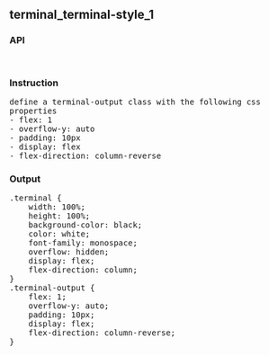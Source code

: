 ## terminal_terminal-style_1
### API

<pre style='text-wrap: wrap'>

</pre>
### Instruction

<pre style='text-wrap: wrap'>
define a terminal-output class with the following css properties
- flex: 1
- overflow-y: auto
- padding: 10px
- display: flex
- flex-direction: column-reverse
</pre>
### Output

<pre style='text-wrap: wrap'>
.terminal {
    width: 100%;
    height: 100%;
    background-color: black;
    color: white;
    font-family: monospace;
    overflow: hidden;
    display: flex;
    flex-direction: column;
}
.terminal-output {
    flex: 1;
    overflow-y: auto;
    padding: 10px;
    display: flex;
    flex-direction: column-reverse;
}

</pre>
